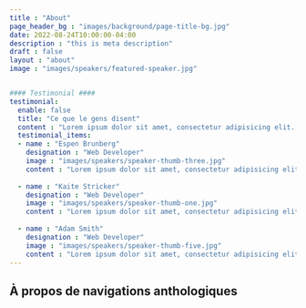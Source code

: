 ```yaml
---
title : "About"
page_header_bg : "images/background/page-title-bg.jpg"
date: 2022-08-24T10:00:00-04:00
description : "this is meta description"
draft : false
layout : "about"
image : "images/speakers/featured-speaker.jpg"


#### Testimonial ####
testimonial:
  enable: false
  title: "Ce que le gens disent"
  content : "Lorem ipsum dolor sit amet, consectetur adipisicing elit. Deleniti aliquid vero harum rerum voluptates, ab, ullam."
  testimonial_items:
  - name : "Espen Brunberg"
    designation : "Web Developer"
    image : "images/speakers/speaker-thumb-three.jpg"
    content : "Lorem ipsum dolor sit amet, consectetur adipisicing elit. Reiciendis voluptate modi sunt placeat in vel illo dolorem, atque maxime voluptates optio fugit iure cum ipsa quo quaerat! Veritatis, modi. Laudantium provident deleniti earum voluptas delectus, labore dolor dolorem amet expedita."
    
  - name : "Kaite Stricker"
    designation : "Web Developer"
    image : "images/speakers/speaker-thumb-one.jpg"
    content : "Lorem ipsum dolor sit amet, consectetur adipisicing elit. Reiciendis voluptate modi sunt placeat in vel illo dolorem, atque maxime voluptates optio fugit iure cum ipsa quo quaerat! Veritatis, modi. Laudantium provident deleniti earum voluptas delectus, labore dolor dolorem amet expedita."
    
  - name : "Adam Smith"
    designation : "Web Developer"
    image : "images/speakers/speaker-thumb-five.jpg"
    content : "Lorem ipsum dolor sit amet, consectetur adipisicing elit. Reiciendis voluptate modi sunt placeat in vel illo dolorem, atque maxime voluptates optio fugit iure cum ipsa quo quaerat! Veritatis, modi. Laudantium provident deleniti earum voluptas delectus, labore dolor dolorem amet expedita."
---
```


## À propos de navigations anthologiques


<!-- @mathilde -->
